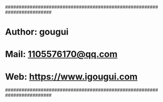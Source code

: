 #########################################################################
# Author: gougui
# Mail: 1105576170@qq.com
# Web: https://www.igougui.com
#########################################################################
